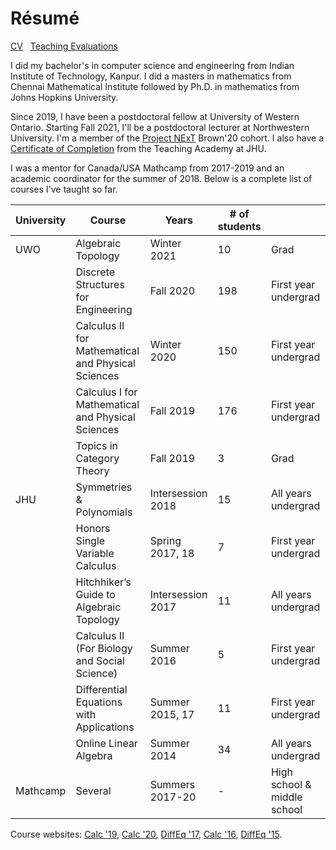 # Résumé

[CV](https://drive.google.com/file/d/1gjjdAYYkMuSBC6xEMi96PKej3IxA25VC/view?usp=sharing) &nbsp;
[Teaching Evaluations](https://tinyurl.com/nakade-evals)

I did my bachelor's in computer science and engineering from Indian Institute of Technology, Kanpur.
I did a masters in mathematics from Chennai Mathematical Institute followed by Ph.D. in mathematics from Johns Hopkins University.

Since 2019, I have been a postdoctoral fellow at University of Western Ontario.
Starting Fall 2021, I'll be a postdoctoral lecturer at Northwestern University.
I'm a member of the [Project NExT](https://www.maa.org/programs-and-communities/professional-development/project-next) Brown'20 cohort. I also have a [Certificate of Completion](https://cer.jhu.edu/teaching-academy/coc/overview) from the Teaching Academy at JHU.

I was a mentor for Canada/USA Mathcamp from 2017-2019 and an academic coordinator for the summer of 2018.
Below is a complete list of courses I've taught so far.

| University | Course                                             | Years             | # of students |                             |
| ---------- | -------------------------------------------------- | ----------------- | ------------- | --------------------------- |
| UWO        | Algebraic Topology                                 | Winter 2021       | 10            | Grad                        |
|            | Discrete Structures for Engineering                | Fall 2020         | 198           | First year undergrad        |
|            | Calculus II for Mathematical and Physical Sciences | Winter 2020       | 150           | First year undergrad        |
|            | Calculus I for Mathematical and Physical Sciences  | Fall 2019         | 176           | First year undergrad        |
|            | Topics in Category Theory                          | Fall 2019         | 3             | Grad                        |
| JHU        | Symmetries & Polynomials                           | Intersession 2018 | 15            | All years undergrad         |
|            | Honors Single Variable Calculus                    | Spring 2017, 18   | 7             | First year undergrad        |
|            | Hitchhiker’s Guide to Algebraic Topology           | Intersession 2017 | 11            | All years undergrad         |
|            | Calculus II (For Biology and Social Science)       | Summer 2016       | 5             | First year undergrad        |
|            | Differential Equations with Applications           | Summer 2015, 17   | 11            | First year undergrad        |
|            | Online Linear Algebra                              | Summer 2014       | 34            | All years undergrad         |
| Mathcamp   | Several                                            | Summers 2017-20   | -             | High school & middle school |

Course websites: [Calc \'19], [Calc \'20], [DiffEq \'17], [Calc \'16], [DiffEq \'15].

[apurvanakade.github.io/courses/2018_honors_calc/]: https://apurvanakade.github.io/courses/2018_Honors_Calc/index.html
[zybooks]: https://learn.zybooks.com/zybook/UWOMath2151ANakadeFall2020
[www.youtube.com/playlist?list=plxaofwfsuikm3cl-jftd9ndrjyi7fpcqn]: https://www.youtube.com/playlist?list=PLXAOfwfSuiKm3cL-JftD9ndrjYi7fPcqN
[webwork]: https://webwork.maa.org/
[diffeq \'15]: https://drive.google.com/drive/folders/1X7WKPhBljbXt6dBt278t2lKUlWUKIU5Z?usp=sharing
[diffeq \'17]: https://drive.google.com/drive/folders/1_lSraXoUwk7CmStg23T1nHpYvf9zq9jA?usp=sharing
[calc \'16]: https://drive.google.com/drive/folders/199dY1MF3TWhJ6gUKQyPf_7YK6rO36HZc?usp=sharing
[calc \'19]: https://www.youtube.com/playlist?list=PLXAOfwfSuiKkdSQB2tVu_KcYMWhZpK19J
[calc \'20]: https://drive.google.com/drive/folders/1MkXy0CPOKqSJANr9QSD4gwYdMYjVcdmV?usp=sharing

